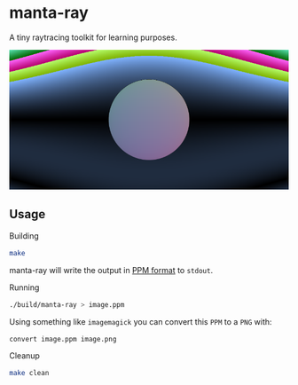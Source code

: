 # manta-ray

A tiny raytracing toolkit for learning purposes.

![example](https://raw.githubusercontent.com/sbuggay/manta-ray/master/demo/error%233.png)



## Usage

Building

```bash
make
```

manta-ray will write the output in [PPM format](https://en.wikipedia.org/wiki/Netpbm_format) to `stdout`.

Running

```bash
./build/manta-ray > image.ppm
```

Using something like `imagemagick` you can convert this `PPM` to a `PNG` with:

```bash
convert image.ppm image.png
```

Cleanup

```bash
make clean
```